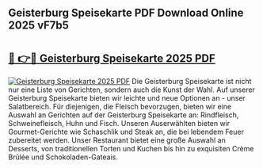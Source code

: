 ## Geisterburg Speisekarte PDF Download Online 2025 vF7b5

# <h2><a href="http://gc6iho.nevu.top/?p=Geisterburg+Speisekarte">🔗 👉🔴 Geisterburg Speisekarte 2025 PDF</a></h2>

[![Geisterburg Speisekarte 2025 PDF](https://i.imgur.com/dBaPXMq.png)](http://gc6iho.nevu.top/?p=Geisterburg+Speisekarte)
Die Geisterburg Speisekarte ist nicht nur eine Liste von Gerichten, sondern auch die Kunst der Wahl. Auf unserer Geisterburg Speisekarte bieten wir leichte und neue Optionen an - unser Salatbereich. Für diejenigen, die Fleisch bevorzugen, bieten wir eine Auswahl an Gerichten auf der Geisterburg Speisekarte an: Rindfleisch, Schweinefleisch, Huhn und Fisch. Unseren Auserwählten bieten wir Gourmet-Gerichte wie Schaschlik und Steak an, die bei lebendem Feuer zubereitet werden. Unser Restaurant bietet eine große Auswahl an Desserts, von traditionellen Torten und Kuchen bis hin zu exquisiten Crème Brûlée und Schokoladen-Gateais.
